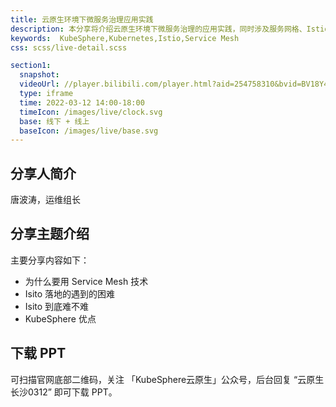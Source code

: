 ```yaml
---
title: 云原生环境下微服务治理应用实践
description: 本分享将介绍云原生环境下微服务治理的应用实践，同时涉及服务网格、Istio，KubeSphere 等。
keywords:  KubeSphere,Kubernetes,Istio,Service Mesh
css: scss/live-detail.scss

section1:
  snapshot: 
  videoUrl: //player.bilibili.com/player.html?aid=254758310&bvid=BV18Y41137C2&cid=550076305&page=1&high_quality=1
  type: iframe
  time: 2022-03-12 14:00-18:00
  timeIcon: /images/live/clock.svg
  base: 线下 + 线上
  baseIcon: /images/live/base.svg
---
```


## 分享人简介

唐波涛，运维组长

## 分享主题介绍

主要分享内容如下：
- 为什么要用 Service Mesh 技术
- Isito 落地的遇到的困难
- Isito 到底难不难
- KubeSphere 优点

## 下载 PPT

可扫描官网底部二维码，关注 「KubeSphere云原生」公众号，后台回复 “云原生长沙0312” 即可下载 PPT。
